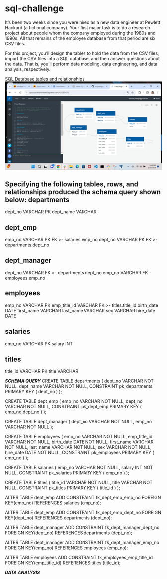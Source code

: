 # sql-challenge

It’s been two weeks since you were hired as a new data engineer at Pewlett Hackard (a fictional company). Your first major task is to do a research project about people whom the company employed during the 1980s and 1990s. All that remains of the employee database from that period are six CSV files.

For this project, you’ll design the tables to hold the data from the CSV files, import the CSV files into a SQL database, and then answer questions about the data. That is, you’ll perform data modeling, data engineering, and data analysis, respectively.

SQL Database tables and relationships
![SQL Database](https://github.com/mcjauregui/sql-challenge/blob/main/DB_Model.png)

Specifying the following tables, rows, and relationships produced the schema query shown below:
departments
---
dept_no VARCHAR PK
dept_name VARCHAR

dept_emp
---
emp_no VARCHAR PK FK >- salaries.emp_no
dept_no VARCHAR PK FK >- departments.dept_no

dept_manager
----
dept_no VARCHAR FK >- departments.dept_no
emp_no  VARCHAR FK - employees.emp_no

employees
---
emp_no VARCHAR PK
emp_title_id VARCHAR FK >- titles.title_id
birth_date DATE
first_name VARCHAR
last_name VARCHAR
sex VARCHAR
hire_date DATE

salaries
---
emp_no VARCHAR PK
salary INT

titles
---
title_id VARCHAR PK
title VARCHAR

***SCHEMA QUERY***
CREATE TABLE departments (
    dept_no VARCHAR   NOT NULL,
    dept_name VARCHAR   NOT NULL,
    CONSTRAINT pk_departments PRIMARY KEY (
        dept_no
     )
);

CREATE TABLE dept_emp (
    emp_no VARCHAR   NOT NULL,
    dept_no VARCHAR   NOT NULL,
    CONSTRAINT pk_dept_emp PRIMARY KEY (
        emp_no,dept_no
     )
);

CREATE TABLE dept_manager (
    dept_no VARCHAR   NOT NULL,
    emp_no VARCHAR   NOT NULL
);

CREATE TABLE employees (
    emp_no VARCHAR   NOT NULL,
    emp_title_id VARCHAR   NOT NULL,
    birth_date DATE   NOT NULL,
    first_name VARCHAR   NOT NULL,
    last_name VARCHAR   NOT NULL,
    sex VARCHAR   NOT NULL,
    hire_date DATE   NOT NULL,
    CONSTRAINT pk_employees PRIMARY KEY (
        emp_no
     )
);

CREATE TABLE salaries (
    emp_no VARCHAR   NOT NULL,
    salary INT   NOT NULL,
    CONSTRAINT pk_salaries PRIMARY KEY (
        emp_no
     )
);

CREATE TABLE titles (
    title_id VARCHAR   NOT NULL,
    title VARCHAR   NOT NULL,
    CONSTRAINT pk_titles PRIMARY KEY (
        title_id
     )
);

ALTER TABLE dept_emp ADD CONSTRAINT fk_dept_emp_emp_no FOREIGN KEY(emp_no)
REFERENCES salaries (emp_no);

ALTER TABLE dept_emp ADD CONSTRAINT fk_dept_emp_dept_no FOREIGN KEY(dept_no)
REFERENCES departments (dept_no);

ALTER TABLE dept_manager ADD CONSTRAINT fk_dept_manager_dept_no FOREIGN KEY(dept_no)
REFERENCES departments (dept_no);

ALTER TABLE dept_manager ADD CONSTRAINT fk_dept_manager_emp_no FOREIGN KEY(emp_no)
REFERENCES employees (emp_no);

ALTER TABLE employees ADD CONSTRAINT fk_employees_emp_title_id FOREIGN KEY(emp_title_id)
REFERENCES titles (title_id);

***DATA ANALYSIS***
